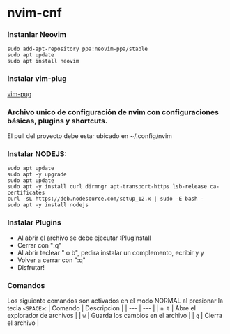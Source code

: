 # nvim-cnf
### Instanlar Neovim
```
sudo add-apt-repository ppa:neovim-ppa/stable
sudo apt update
sudo apt install neovim
```
### Instalar vim-plug
[vim-pug](https://github.com/junegunn/vim-plug)

### Archivo unico de configuración de nvim con configuraciones básicas, plugins y shortcuts.
El pull del proyecto debe estar ubicado en ~/.config/nvim

### Instalar NODEJS:
```
sudo apt update 
sudo apt -y upgrade
sudo apt update
sudo apt -y install curl dirmngr apt-transport-https lsb-release ca-certificates
curl -sL https://deb.nodesource.com/setup_12.x | sudo -E bash -
sudo apt -y install nodejs
```

### Instalar Plugins
- Al abrir el archivo se debe ejecutar :PlugInstall 
- Cerrar con ":q"
- Al abrir teclear "<space> o b", pedira instalar un complemento, ecribir y y <enter>
- Volver a cerrar con ":q"
- Disfrutar!

### Comandos
Los siguiente comandos son activados en el modo NORMAL al presionar la tecla `<SPACE>`:
| Comando | Descripcion |
| --- | --- |
| `n t` | Abre el explorador de archivos |
| `w` | Guarda los cambios en el archivo |
| `q` | Cierra el archivo |
